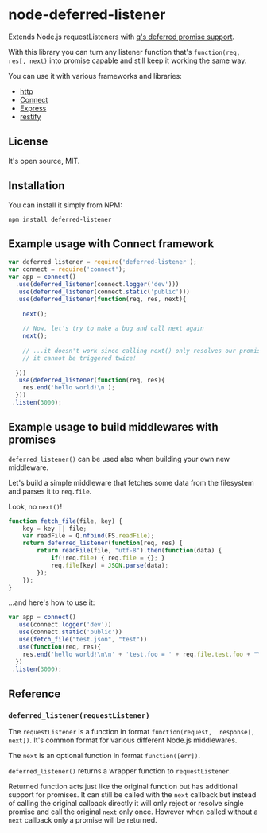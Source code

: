 node-deferred-listener
======================

Extends Node.js requestListeners with [q's deferred promise support](http://documentup.com/kriskowal/q/).

With this library you can turn any listener function that's 
`function(req, res[, next)` into promise capable and still keep it 
working the same way.

You can use it with various frameworks and libraries:

* [http](http://nodejs.org/api/http.html#http_http_createserver_requestlistener)
* [Connect](http://www.senchalabs.org/connect/)
* [Express](http://expressjs.com/)
* [restify](http://mcavage.github.com/node-restify/)

License
-------

It's open source, MIT.

Installation
------------

You can install it simply from NPM:

	npm install deferred-listener

Example usage with Connect framework
------------------------------------

```javascript
var deferred_listener = require('deferred-listener');
var connect = require('connect');
var app = connect()
  .use(deferred_listener(connect.logger('dev')))
  .use(deferred_listener(connect.static('public')))
  .use(deferred_listener(function(req, res, next){
	
	next();
	
	// Now, let's try to make a bug and call next again
	next();
	
	// ...it doesn't work since calling next() only resolves our promise and 
	// it cannot be triggered twice!
	
  }))
  .use(deferred_listener(function(req, res){
    res.end('hello world!\n');
  }))
 .listen(3000);
```

Example usage to build middlewares with promises
------------------------------------------------

`deferred_listener()` can be used also when building your own new 
middleware.

Let's build a simple middleware that fetches some data from the 
filesystem and parses it to `req.file`.

Look, no `next()`!

```javascript
function fetch_file(file, key) {
	key = key || file;
	var readFile = Q.nfbind(FS.readFile);
	return deferred_listener(function(req, res) {
		return readFile(file, "utf-8").then(function(data) {
			if(!req.file) { req.file = {}; }
			req.file[key] = JSON.parse(data);
		});
	});
}
```

...and here's how to use it:

```javascript
var app = connect()
  .use(connect.logger('dev'))
  .use(connect.static('public'))
  .use(fetch_file("test.json", "test"))
  .use(function(req, res){
    res.end('hello world!\n\n' + 'test.foo = ' + req.file.test.foo + "\n" );
  })
 .listen(3000);
```

Reference
---------

### `deferred_listener(requestListener)`

The `requestListener` is a function in format `function(request, 
response[, next])`. It's common format for various different Node.js 
middlewares.

The `next` is an optional function in format `function([err])`.

`deferred_listener()` returns a wrapper function to `requestListener`. 

Returned function acts just like the original function but has 
additional support for promises. It can still be called with the `next` 
callback but instead of calling the original callback directly it will 
only reject or resolve single promise and call the original `next` only 
once. However when called without a `next` callback only a promise will 
be returned.

